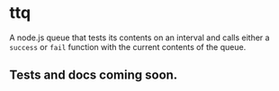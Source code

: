 ttq
=======

A node.js queue that tests its contents on an interval and calls either a `success` or `fail` function with the current contents of the queue.
  
## Tests and docs coming soon.